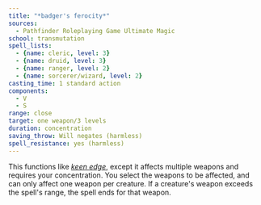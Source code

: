 ```yaml
---
title: "*badger's ferocity*"
sources:
  - Pathfinder Roleplaying Game Ultimate Magic
school: transmutation
spell_lists:
  - {name: cleric, level: 3}
  - {name: druid, level: 3}
  - {name: ranger, level: 2}
  - {name: sorcerer/wizard, level: 2}
casting_time: 1 standard action
components:
  - V
  - S
range: close
target: one weapon/3 levels
duration: concentration
saving_throw: Will negates (harmless)
spell_resistance: yes (harmless)
---
```


This functions like [*keen edge*](/spells/keen-edge/), except it affects multiple weapons and requires your concentration. You select the weapons to be affected, and can only affect one weapon per creature. If a creature's weapon exceeds the spell's range, the spell ends for that weapon.

